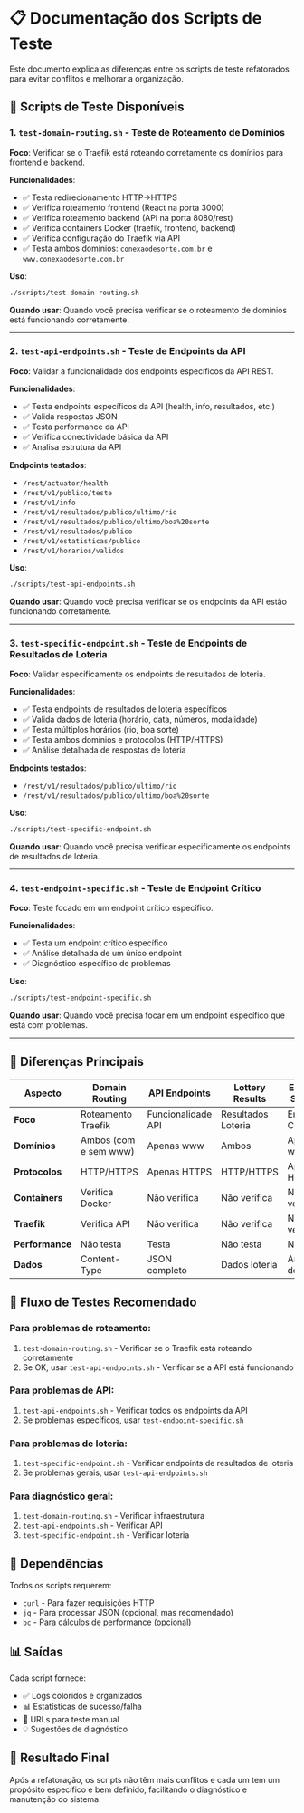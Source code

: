 # 📋 Documentação dos Scripts de Teste

Este documento explica as diferenças entre os scripts de teste refatorados para evitar conflitos e melhorar a organização.

## 🎯 Scripts de Teste Disponíveis

### 1. `test-domain-routing.sh` - Teste de Roteamento de Domínios
**Foco**: Verificar se o Traefik está roteando corretamente os domínios para frontend e backend.

**Funcionalidades**:
- ✅ Testa redirecionamento HTTP→HTTPS
- ✅ Verifica roteamento frontend (React na porta 3000)
- ✅ Verifica roteamento backend (API na porta 8080/rest)
- ✅ Verifica containers Docker (traefik, frontend, backend)
- ✅ Verifica configuração do Traefik via API
- ✅ Testa ambos domínios: `conexaodesorte.com.br` e `www.conexaodesorte.com.br`

**Uso**:
```bash
./scripts/test-domain-routing.sh
```

**Quando usar**: Quando você precisa verificar se o roteamento de domínios está funcionando corretamente.

---

### 2. `test-api-endpoints.sh` - Teste de Endpoints da API
**Foco**: Validar a funcionalidade dos endpoints específicos da API REST.

**Funcionalidades**:
- ✅ Testa endpoints específicos da API (health, info, resultados, etc.)
- ✅ Valida respostas JSON
- ✅ Testa performance da API
- ✅ Verifica conectividade básica da API
- ✅ Analisa estrutura da API

**Endpoints testados**:
- `/rest/actuator/health`
- `/rest/v1/publico/teste`
- `/rest/v1/info`
- `/rest/v1/resultados/publico/ultimo/rio`
- `/rest/v1/resultados/publico/ultimo/boa%20sorte`
- `/rest/v1/resultados/publico`
- `/rest/v1/estatisticas/publico`
- `/rest/v1/horarios/validos`

**Uso**:
```bash
./scripts/test-api-endpoints.sh
```

**Quando usar**: Quando você precisa verificar se os endpoints da API estão funcionando corretamente.

---

### 3. `test-specific-endpoint.sh` - Teste de Endpoints de Resultados de Loteria
**Foco**: Validar especificamente os endpoints de resultados de loteria.

**Funcionalidades**:
- ✅ Testa endpoints de resultados de loteria específicos
- ✅ Valida dados de loteria (horário, data, números, modalidade)
- ✅ Testa múltiplos horários (rio, boa sorte)
- ✅ Testa ambos domínios e protocolos (HTTP/HTTPS)
- ✅ Análise detalhada de respostas de loteria

**Endpoints testados**:
- `/rest/v1/resultados/publico/ultimo/rio`
- `/rest/v1/resultados/publico/ultimo/boa%20sorte`

**Uso**:
```bash
./scripts/test-specific-endpoint.sh
```

**Quando usar**: Quando você precisa verificar especificamente os endpoints de resultados de loteria.

---

### 4. `test-endpoint-specific.sh` - Teste de Endpoint Crítico
**Foco**: Teste focado em um endpoint crítico específico.

**Funcionalidades**:
- ✅ Testa um endpoint crítico específico
- ✅ Análise detalhada de um único endpoint
- ✅ Diagnóstico específico de problemas

**Uso**:
```bash
./scripts/test-endpoint-specific.sh
```

**Quando usar**: Quando você precisa focar em um endpoint específico que está com problemas.

---

## 🔄 Diferenças Principais

| Aspecto         | Domain Routing        | API Endpoints      | Lottery Results    | Endpoint Specific |
| --------------- | --------------------- | ------------------ | ------------------ | ----------------- |
| **Foco**        | Roteamento Traefik    | Funcionalidade API | Resultados Loteria | Endpoint Crítico  |
| **Domínios**    | Ambos (com e sem www) | Apenas www         | Ambos              | Apenas www        |
| **Protocolos**  | HTTP/HTTPS            | Apenas HTTPS       | HTTP/HTTPS         | Apenas HTTPS      |
| **Containers**  | Verifica Docker       | Não verifica       | Não verifica       | Não verifica      |
| **Traefik**     | Verifica API          | Não verifica       | Não verifica       | Não verifica      |
| **Performance** | Não testa             | Testa              | Não testa          | Não testa         |
| **Dados**       | Content-Type          | JSON completo      | Dados loteria      | Análise detalhada |

## 🚀 Fluxo de Testes Recomendado

### Para problemas de roteamento:
1. `test-domain-routing.sh` - Verificar se o Traefik está roteando corretamente
2. Se OK, usar `test-api-endpoints.sh` - Verificar se a API está funcionando

### Para problemas de API:
1. `test-api-endpoints.sh` - Verificar todos os endpoints da API
2. Se problemas específicos, usar `test-endpoint-specific.sh`

### Para problemas de loteria:
1. `test-specific-endpoint.sh` - Verificar endpoints de resultados de loteria
2. Se problemas gerais, usar `test-api-endpoints.sh`

### Para diagnóstico geral:
1. `test-domain-routing.sh` - Verificar infraestrutura
2. `test-api-endpoints.sh` - Verificar API
3. `test-specific-endpoint.sh` - Verificar loteria

## 🔧 Dependências

Todos os scripts requerem:
- `curl` - Para fazer requisições HTTP
- `jq` - Para processar JSON (opcional, mas recomendado)
- `bc` - Para cálculos de performance (opcional)

## 📊 Saídas

Cada script fornece:
- ✅ Logs coloridos e organizados
- 📊 Estatísticas de sucesso/falha
- 🔗 URLs para teste manual
- 💡 Sugestões de diagnóstico

## 🎯 Resultado Final

Após a refatoração, os scripts não têm mais conflitos e cada um tem um propósito específico e bem definido, facilitando o diagnóstico e manutenção do sistema.
